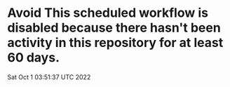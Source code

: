 # Avoid This scheduled workflow is disabled because there hasn't been activity in this repository for at least 60 days.
Sat Oct  1 03:51:37 UTC 2022
